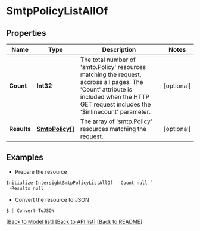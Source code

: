 # SmtpPolicyListAllOf
## Properties

Name | Type | Description | Notes
------------ | ------------- | ------------- | -------------
**Count** | **Int32** | The total number of &#39;smtp.Policy&#39; resources matching the request, accross all pages. The &#39;Count&#39; attribute is included when the HTTP GET request includes the &#39;$inlinecount&#39; parameter. | [optional] 
**Results** | [**SmtpPolicy[]**](SmtpPolicy.md) | The array of &#39;smtp.Policy&#39; resources matching the request. | [optional] 

## Examples

- Prepare the resource
```powershell
Initialize-IntersightSmtpPolicyListAllOf  -Count null `
 -Results null
```

- Convert the resource to JSON
```powershell
$ | Convert-ToJSON
```

[[Back to Model list]](../README.md#documentation-for-models) [[Back to API list]](../README.md#documentation-for-api-endpoints) [[Back to README]](../README.md)

